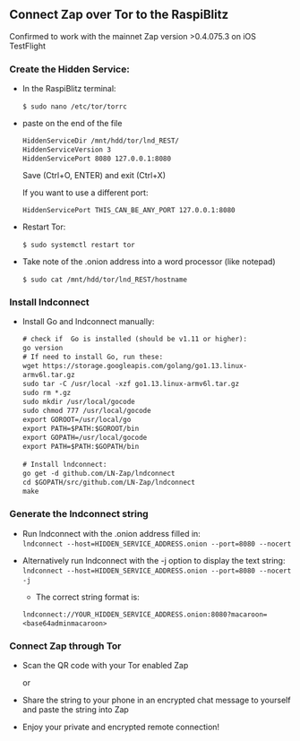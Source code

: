 ## Connect Zap over Tor to the RaspiBlitz
Confirmed to work with the mainnet Zap version >0.4.075.3 on iOS TestFlight

### Create the Hidden Service:
* In the RaspiBlitz terminal:  

    `$ sudo nano /etc/tor/torrc`

* paste on the end of the file
    ```
    HiddenServiceDir /mnt/hdd/tor/lnd_REST/
    HiddenServiceVersion 3
    HiddenServicePort 8080 127.0.0.1:8080
    ```

    Save (Ctrl+O, ENTER) and exit (Ctrl+X)

    If you want to use a different port:
    ```
    HiddenServicePort THIS_CAN_BE_ANY_PORT 127.0.0.1:8080
    ```

* Restart Tor:  

    `$ sudo systemctl restart tor`
    
* Take note of the .onion address into a word processor (like notepad)

    `$ sudo cat /mnt/hdd/tor/lnd_REST/hostname`

### Install lndconnect 

* Install Go and lndconnect manually:

    ```
    # check if  Go is installed (should be v1.11 or higher):  
    go version 
    # If need to install Go, run these:
    wget https://storage.googleapis.com/golang/go1.13.linux-armv6l.tar.gz
    sudo tar -C /usr/local -xzf go1.13.linux-armv6l.tar.gz
    sudo rm *.gz
    sudo mkdir /usr/local/gocode
    sudo chmod 777 /usr/local/gocode
    export GOROOT=/usr/local/go
    export PATH=$PATH:$GOROOT/bin
    export GOPATH=/usr/local/gocode
    export PATH=$PATH:$GOPATH/bin

    # Install lndconnect:
    go get -d github.com/LN-Zap/lndconnect
    cd $GOPATH/src/github.com/LN-Zap/lndconnect
    make
    ```

### Generate the lndconnect string
* Run lndconnect with the .onion address filled in:  
`lndconnect --host=HIDDEN_SERVICE_ADDRESS.onion --port=8080 --nocert`

* Alternatively run lndconnect with the -j option to display the text string:  
`lndconnect --host=HIDDEN_SERVICE_ADDRESS.onion --port=8080 --nocert -j`

    * The correct string format is:
    ```
    lndconnect://YOUR_HIDDEN_SERVICE_ADDRESS.onion:8080?macaroon=<base64adminmacaroon>
    ```

### Connect Zap through Tor
* Scan the QR code with your Tor enabled Zap  

    or
* Share the string to your phone in an encrypted chat message to yourself and paste the string into Zap 

* Enjoy your private and encrypted remote connection!

<div style="text-align:center"><img src="images/zap_on_tor.jpg" width="350//></div>
